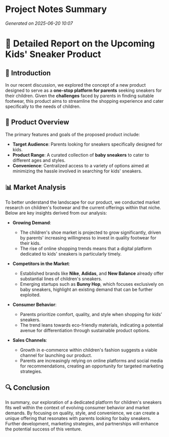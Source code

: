# Project Notes Summary

*Generated on 2025-06-20 10:07*

# 📝 **Detailed Report on the Upcoming Kids' Sneaker Product**

## 📌 **Introduction**
In our recent discussion, we explored the concept of a new product designed to serve as a **one-stop platform for parents** seeking sneakers for their children. Given the **challenges** faced by parents in finding suitable footwear, this product aims to streamline the shopping experience and cater specifically to the needs of children.

## 🌟 **Product Overview**
The primary features and goals of the proposed product include:

- **Target Audience**: Parents looking for sneakers specifically designed for kids.
- **Product Range**: A curated collection of **baby sneakers** to cater to different ages and styles.
- **Convenience**: Centralized access to a variety of options aimed at minimizing the hassle involved in searching for kids' sneakers.

## 📊 **Market Analysis**
To better understand the landscape for our product, we conducted market research on children's footwear and the current offerings within that niche. Below are key insights derived from our analysis:

- **Growing Demand**: 
  - The children's shoe market is projected to grow significantly, driven by parents' increasing willingness to invest in quality footwear for their kids.
  - The rise of online shopping trends means that a digital platform dedicated to kids' sneakers is particularly timely.

- **Competitors in the Market**:
  - Established brands like **Nike**, **Adidas**, and **New Balance** already offer substantial lines of children's sneakers.
  - Emerging startups such as **Bunny Hop**, which focuses exclusively on baby sneakers, highlight an existing demand that can be further exploited.

- **Consumer Behavior**:
  - Parents prioritize comfort, quality, and style when shopping for kids’ sneakers.
  - The trend leans towards eco-friendly materials, indicating a potential avenue for differentiation through sustainable product options.

- **Sales Channels**:
  - Growth in e-commerce within children's fashion suggests a viable channel for launching our product.
  - Parents are increasingly relying on online platforms and social media for recommendations, creating an opportunity for targeted marketing strategies.

## 🔍 **Conclusion**
In summary, our exploration of a dedicated platform for children's sneakers fits well within the context of evolving consumer behavior and market demands. By focusing on quality, style, and convenience, we can create a unique offering that resonates with parents looking for baby sneakers. Further development, marketing strategies, and partnerships will enhance the potential success of this venture.